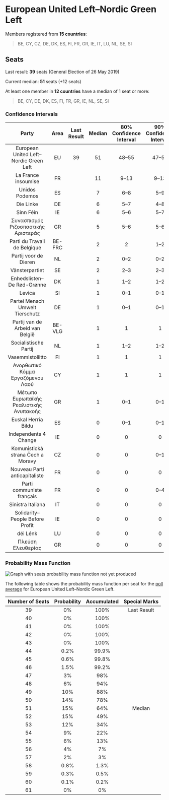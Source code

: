 # European United Left–Nordic Green Left

Members registered from **15 countries**:

> BE, CY, CZ, DE, DK, ES, FI, FR, GR, IE, IT, LU, NL, SE, SI

## Seats

Last result: **39** seats (General Election of 26 May 2019)

Current median: **51** seats (+12 seats)

At least one member in **12 countries** have a median of 1 seat or more:

> BE, CY, DE, DK, ES, FI, FR, GR, IE, NL, SE, SI

### Confidence Intervals

| Party | Area | Last Result | Median | 80% Confidence Interval | 90% Confidence Interval | 95% Confidence Interval | 99% Confidence Interval |
|:-----:|:----:|:-----------:|:------:|:-----------------------:|:-----------------------:|:-----------------------:|:-----------------------:|
| European United Left–Nordic Green Left | EU | 39 | 51 | 48–55 | 47–56 | 47–57 | 45–58 |
| La France insoumise | FR | | 11 | 9–13 | 9–13 | 8–14 | 8–14 |
| Unidos Podemos | ES | | 7 | 6–8 | 5–9 | 5–9 | 4–9 |
| Die Linke | DE | | 6 | 5–7 | 4–8 | 4–8 | 4–9 |
| Sinn Féin | IE | | 6 | 5–6 | 5–7 | 5–7 | 5–8 |
| Συνασπισμός Ριζοσπαστικής Αριστεράς | GR | | 5 | 5–6 | 5–6 | 5–7 | 5–7 |
| Parti du Travail de Belgique | BE-FRC | | 2 | 2 | 1–2 | 1–2 | 1–2 |
| Partij voor de Dieren | NL | | 2 | 0–2 | 0–2 | 0–2 | 0–3 |
| Vänsterpartiet | SE | | 2 | 2–3 | 2–3 | 2–3 | 1–3 |
| Enhedslisten–De Rød-Grønne | DK | | 1 | 1–2 | 1–2 | 1–2 | 1–2 |
| Levica | SI | | 1 | 0–1 | 0–1 | 0–1 | 0–1 |
| Partei Mensch Umwelt Tierschutz | DE | | 1 | 0–1 | 0–1 | 0–2 | 0–2 |
| Partij van de Arbeid van België | BE-VLG | | 1 | 1 | 1 | 1 | 1 |
| Socialistische Partij | NL | | 1 | 1–2 | 1–2 | 1–2 | 1–3 |
| Vasemmistoliitto | FI | | 1 | 1 | 1 | 1–2 | 1–2 |
| Ανορθωτικό Κόμμα Εργαζόμενου Λαού | CY | | 1 | 1 | 1 | 1 | 1 |
| Μέτωπο Ευρωπαϊκής Ρεαλιστικής Ανυπακοής | GR | | 1 | 0–1 | 0–1 | 0–1 | 0–1 |
| Euskal Herria Bildu | ES | | 0 | 0–1 | 0–1 | 0–1 | 0–1 |
| Independents 4 Change | IE | | 0 | 0 | 0 | 0 | 0 |
| Komunistická strana Čech a Moravy | CZ | | 0 | 0 | 0–1 | 0–1 | 0–1 |
| Nouveau Parti anticapitaliste | FR | | 0 | 0 | 0 | 0 | 0 |
| Parti communiste français | FR | | 0 | 0 | 0–4 | 0–4 | 0–5 |
| Sinistra Italiana | IT | | 0 | 0 | 0 | 0 | 0–3 |
| Solidarity–People Before Profit | IE | | 0 | 0 | 0 | 0 | 0 |
| déi Lénk | LU | | 0 | 0 | 0 | 0 | 0 |
| Πλεύση Ελευθερίας | GR | | 0 | 0 | 0 | 0 | 0 |

### Probability Mass Function

![Graph with seats probability mass function not yet produced](average-2022-03-31-seats-pmf-europeanunitedleft–nordicgreenleft.png "Seats Probability Mass Function")

The following table shows the probability mass function per seat for the [poll average](average-2022-03-31.html) for European United Left–Nordic Green Left.

| Number of Seats | Probability | Accumulated | Special Marks |
|:---------------:|:-----------:|:-----------:|:-------------:|
| 39 | 0% | 100% | Last Result |
| 40 | 0% | 100% |  |
| 41 | 0% | 100% |  |
| 42 | 0% | 100% |  |
| 43 | 0% | 100% |  |
| 44 | 0.2% | 99.9% |  |
| 45 | 0.6% | 99.8% |  |
| 46 | 1.5% | 99.2% |  |
| 47 | 3% | 98% |  |
| 48 | 6% | 94% |  |
| 49 | 10% | 88% |  |
| 50 | 14% | 78% |  |
| 51 | 15% | 64% | Median |
| 52 | 15% | 49% |  |
| 53 | 12% | 34% |  |
| 54 | 9% | 22% |  |
| 55 | 6% | 13% |  |
| 56 | 4% | 7% |  |
| 57 | 2% | 3% |  |
| 58 | 0.8% | 1.3% |  |
| 59 | 0.3% | 0.5% |  |
| 60 | 0.1% | 0.2% |  |
| 61 | 0% | 0% |  |


